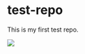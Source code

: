 # test-repo

This is my first test repo.

![](https://octodex.github.com/images/cherryontop-o-cat.png)
